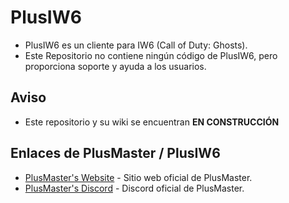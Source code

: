 # PlusIW6
- PlusIW6 es un cliente para IW6 (Call of Duty: Ghosts).
- Este Repositorio no contiene ningún código de PlusIW6, pero proporciona soporte y ayuda a los usuarios.

## Aviso
- Este repositorio y su wiki se encuentran **EN CONSTRUCCIÓN**

## Enlaces de PlusMaster / PlusIW6
- [PlusMaster's Website](http://plusmaster.ir/) - Sitio web oficial de PlusMaster.
- [PlusMaster's Discord](http://discord.gg/w48zeR2) - Discord oficial de PlusMaster.

